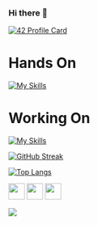 ### Hi there 👋

<!--
**ytaousi/ytaousi** is a ✨ _special_ ✨ repository because its `README.md` (this file) appears on your GitHub profile.

Here are some ideas to get you started:

- 🔭 I’m currently working on ...
- 🌱 I’m currently learning ...
- 👯 I’m looking to collaborate on ...
- 🤔 I’m looking for help with ...
- 💬 Ask me about ...
- 📫 How to reach me: ...
- 😄 Pronouns: ...
- ⚡ Fun fact: ...
-->


[![42 Profile Card](https://1337-readme-xi.vercel.app/api/profile?cursus=42cursus&dark=true&login=ytaousi)](https://github.com/mohouyizme/1337-readme)

# Hands On
[![My Skills](https://skills.thijs.gg/icons?i=linux,git,c,cpp,js,mysql,grafana,docker,kubernetes)](https://skills.thijs.gg)

# Working On
[![My Skills](https://skills.thijs.gg/icons?i=js,ts,nodejs,express,nestjs,mongodb,postgres,py)](https://skills.thijs.gg)

[![GitHub Streak](http://github-readme-streak-stats.herokuapp.com?user=ytaousi&theme=blue-green&hide_border=true)](https://git.io/streak-stats)

[![Top Langs](https://github-readme-stats.vercel.app/api/top-langs/?username=ytaousi&count_private=true&show_icons=true&theme=blue-green&langs_count=3)](https://github.com/anuraghazra/github-readme-stats)

<p>
<a href="https://www.github.com/ytaousi" target="_blank" rel="noreferrer"><img src="https://raw.githubusercontent.com/danielcranney/readme-generator/main/public/icons/socials/github-dark.svg" width="32" height="32" /></a>
<a href="https://discord.com/users/ytaousi#6536" target="_blank" rel="noreferrer"><img src="https://raw.githubusercontent.com/danielcranney/readme-generator/main/public/icons/socials/discord.svg" width="32" height="32" /></a>
<a href="https://www.linkedin.com/in/taousi-yassir" target="_blank" rel="noreferrer"><img src="https://raw.githubusercontent.com/danielcranney/readme-generator/main/public/icons/socials/linkedin.svg" width="32" height="32" /></a>
</p>

![](https://komarev.com/ghpvc/?username=ytaousi&color=green)
